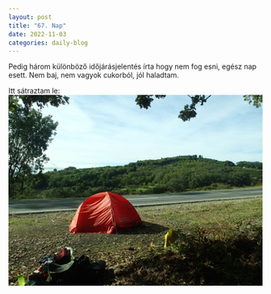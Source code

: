 ```yaml
---
layout: post
title: "67. Nap"
date: 2022-11-03
categories: daily-blog
---
```


Pedig három különböző időjárásjelentés írta hogy nem fog esni, egész nap esett. Nem baj, nem vagyok cukorból, jól haladtam.

Itt sátraztam le: ![Tábor](/day67camp.jpg)
